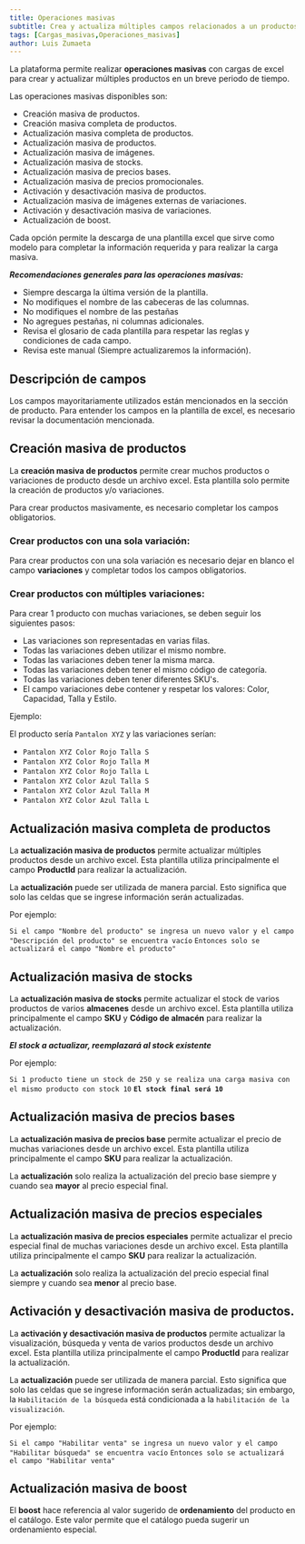 ```yaml
---
title: Operaciones masivas
subtitle: Crea y actualiza múltiples campos relacionados a un productos de forma masiva.
tags: [Cargas_masivas,Operaciones_masivas]
author: Luis Zumaeta
---
```


La plataforma permite realizar **operaciones masivas** con cargas de excel para crear y actualizar múltiples productos en un breve periodo de tiempo.

Las operaciones masivas disponibles son:

- Creación masiva de productos.
- Creación masiva completa de productos.
- Actualización masiva completa de productos.
- Actualización masiva de productos.
- Actualización masiva de imágenes.
- Actualización masiva de stocks.
- Actualización masiva de precios bases.
- Actualización masiva de precios promocionales.
- Activación y desactivación masiva de productos.
- Actualización masiva de imágenes externas de variaciones.
- Activación y desactivación masiva de variaciones.
- Actualización de boost.

Cada opción permite la descarga de una plantilla excel que sirve como modelo para completar la información requerida y para realizar la carga masiva.

***Recomendaciones generales para las operaciones masivas:***

- Siempre descarga la última versión de la plantilla.
- No modifiques el nombre de las cabeceras de las columnas.
- No modifiques el nombre de las pestañas
- No agregues pestañas, ni columnas adicionales.
- Revisa el glosario de cada plantilla para respetar las reglas y condiciones de cada campo.
- Revisa este manual (Siempre actualizaremos la información).

## Descripción de campos

Los campos mayoritariamente utilizados están mencionados en la sección de producto. Para entender los campos en la plantilla de excel, es necesario revisar la documentación mencionada.

## Creación masiva de productos

La **creación masiva de productos** permite crear muchos productos o variaciones de producto desde un archivo excel. Esta plantilla solo permite la creación de productos y/o variaciones.

Para crear productos masivamente, es necesario completar los campos obligatorios.

### Crear productos con una sola variación:

Para crear productos con una sola variación es necesario dejar en blanco el campo **variaciones** y completar todos los campos obligatorios.

### Crear productos con múltiples variaciones:

Para crear 1 producto con muchas variaciones, se deben seguir los siguientes pasos:

- Las variaciones son representadas en varias filas.
- Todas las variaciones deben utilizar el mismo nombre.
- Todas las variaciones deben tener la misma marca.
- Todas las variaciones deben tener el mismo código de categoría.
- Todas las variaciones deben tener diferentes SKU's.
- El campo variaciones debe contener y respetar los valores: Color, Capacidad, Talla y Estilo.

Ejemplo:

El producto sería `Pantalon XYZ` y las variaciones serían:

- `Pantalon XYZ Color Rojo Talla S`
- `Pantalon XYZ Color Rojo Talla M`
- `Pantalon XYZ Color Rojo Talla L`
- `Pantalon XYZ Color Azul Talla S`
- `Pantalon XYZ Color Azul Talla M`
- `Pantalon XYZ Color Azul Talla L`

## Actualización masiva completa de productos

La **actualización masiva de productos** permite actualizar múltiples productos desde un archivo excel. Esta plantilla utiliza principalmente el campo **ProductId** para realizar la actualización.

La **actualización** puede ser utilizada de manera parcial. Esto significa que solo las celdas que se ingrese información serán actualizadas.

Por ejemplo:

`Si el campo "Nombre del producto" se ingresa un nuevo valor y el campo "Descripción del producto" se encuentra vacío`
`Entonces solo se actualizará el campo "Nombre el producto"`

## Actualización masiva de stocks

La **actualización masiva de stocks** permite actualizar el stock de varios productos de varios **almacenes** desde un archivo excel. Esta plantilla utiliza principalmente el campo **SKU** y **Código de almacén** para realizar la actualización.

***El stock a actualizar, reemplazará al stock existente***

Por ejemplo:

`Si 1 producto tiene un stock de 250 y se realiza una carga masiva con el mismo producto con stock 10`
**`El stock final será 10`**

## Actualización masiva de precios bases

La **actualización masiva de precios base** permite actualizar el precio de muchas variaciones desde un archivo excel. Esta plantilla utiliza principalmente el campo **SKU** para realizar la actualización.

La **actualización** solo realiza la actualización del precio base siempre y cuando sea **mayor** al precio especial final.

## Actualización masiva de precios especiales

La **actualización masiva de precios especiales** permite actualizar el precio especial final de muchas variaciones desde un archivo excel. Esta plantilla utiliza principalmente el campo **SKU** para realizar la actualización.

La **actualización** solo realiza la actualización del precio especial final siempre y cuando sea **menor** al precio base.

## Activación y desactivación masiva de productos.

La **activación y desactivación masiva de productos** permite actualizar la visualización, búsqueda y venta de varios productos desde un archivo excel. Esta plantilla utiliza principalmente el campo **ProductId** para realizar la actualización.

La **actualización** puede ser utilizada de manera parcial. Esto significa que solo las celdas que se ingrese información serán actualizadas; sin embargo, la `Habilitación de la búsqueda` está condicionada a la `habilitación de la visualización`.

Por ejemplo:

`Si el campo "Habilitar venta" se ingresa un nuevo valor y el campo "Habilitar búsqueda" se encuentra vacío`
`Entonces solo se actualizará el campo "Habilitar venta"`

## Actualización masiva de boost

El **boost** hace referencia al valor sugerido de **ordenamiento** del producto en el catálogo. Este valor permite que el catálogo pueda sugerir un ordenamiento especial.

